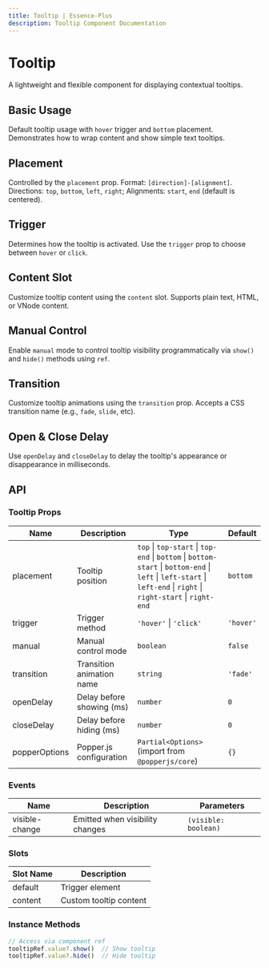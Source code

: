 ```yaml
---
title: Tooltip | Essence-Plus
description: Tooltip Component Documentation
---
```


# Tooltip  
A lightweight and flexible component for displaying contextual tooltips.

## Basic Usage  
Default tooltip usage with `hover` trigger and `bottom` placement. Demonstrates how to wrap content and show simple text tooltips.  
<preview path="../demo/tooltip/Basic.vue" title="Basic Usage" description="Default placement and hover trigger"></preview>

## Placement  
Controlled by the `placement` prop. Format: `[direction]-[alignment]`. Directions: `top`, `bottom`, `left`, `right`; Alignments: `start`, `end` (default is centered).  
<preview path="../demo/tooltip/Placement.vue" title="Placement Variants" description="Support for top, bottom, left, right and alignment control"></preview>

## Trigger  
Determines how the tooltip is activated. Use the `trigger` prop to choose between `hover` or `click`.  
<preview path="../demo/tooltip/Trigger.vue" title="Trigger Mode" description="Click or hover trigger supported"></preview>

## Content Slot  
Customize tooltip content using the `content` slot. Supports plain text, HTML, or VNode content.  
<preview path="../demo/tooltip/Slot.vue" title="Custom Content Slot" description="Define content using slot"></preview>

## Manual Control  
Enable `manual` mode to control tooltip visibility programmatically via `show()` and `hide()` methods using `ref`.  
<preview path="../demo/tooltip/Manual.vue" title="Manual Mode" description="Control tooltip manually via ref"></preview>

## Transition  
Customize tooltip animations using the `transition` prop. Accepts a CSS transition name (e.g., `fade`, `slide`, etc).  
<preview path="../demo/tooltip/Transition.vue" title="Custom Transition" description="Custom animation for tooltip"></preview>

## Open & Close Delay  
Use `openDelay` and `closeDelay` to delay the tooltip's appearance or disappearance in milliseconds.  
<preview path="../demo/tooltip/Delay.vue" title="Open and Close Delay" description="Delay for show and hide behavior"></preview>


## API

### Tooltip Props

| Name           | Description                                     | Type                         | Default    |
|----------------|-------------------------------------------------|------------------------------|------------|
| placement      | Tooltip position                                | `top` \| `top-start` \| `top-end` \| `bottom` \| `bottom-start` \| `bottom-end` \| `left` \| `left-start` \| `left-end` \| `right` \| `right-start` \| `right-end` | `bottom` |
| trigger        | Trigger method                                  | `'hover'` \| `'click'`       | `'hover'`  |
| manual         | Manual control mode                            | `boolean`                    | `false`    |
| transition     | Transition animation name                      | `string`                     | `'fade'`   |
| openDelay      | Delay before showing (ms)                     | `number`                     | `0`        |
| closeDelay     | Delay before hiding (ms)                      | `number`                     | `0`        |
| popperOptions  | Popper.js configuration                       | `Partial<Options>` (import from `@popperjs/core`) | `{}`       |

### Events

| Name             | Description                        | Parameters           |
|------------------|------------------------------------|----------------------|
| visible-change   | Emitted when visibility changes    | `(visible: boolean)` |

### Slots

| Slot Name | Description                         |
|-----------|-------------------------------------|
| default   | Trigger element                     |
| content   | Custom tooltip content              |

### Instance Methods

```ts
// Access via component ref
tooltipRef.value?.show()  // Show tooltip
tooltipRef.value?.hide()  // Hide tooltip